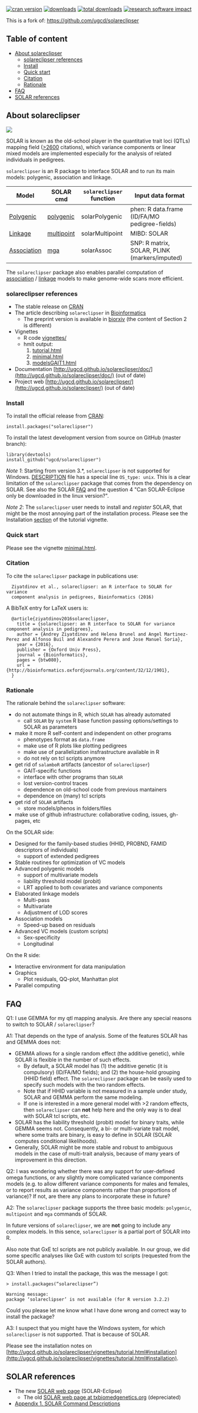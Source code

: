 [![cran version](http://www.r-pkg.org/badges/version/solareclipser)](https://cran.r-project.org/web/packages/solareclipser)
[![downloads](http://cranlogs.r-pkg.org/badges/solareclipser)](http://cranlogs.r-pkg.org/badges/solareclipser)
[![total downloads](http://cranlogs.r-pkg.org/badges/grand-total/solareclipser)](http://cranlogs.r-pkg.org/badges/grand-total/solareclipser)
[![research software impact](http://depsy.org/api/package/cran/solareclipser/badge.svg)](http://depsy.org/package/r/solareclipser)

This is a fork of: <https://github.com/ugcd/solareclipser>

## Table of content

* [About solareclipser](#about-solareclipser)
  * [solareclipser references](#solareclipser-references)
  * [Install](#install)
  * [Quick start](#quick-start)
  * [Citation](#citation)
  * [Rationale](#rationale)
* [FAQ](faq)
* [SOLAR references](#solar-references)

## About solareclipser

![](docs/figures/solareclipser-models.png)

SOLAR is known as the old-school player in the quantitative trait loci (QTLs) mapping field ([>2600](https://scholar.google.es/citations?view_op=view_citation&hl=en&user=AjEIQ3MAAAAJ&citation_for_view=AjEIQ3MAAAAJ:u5HHmVD_uO8C) citations),
which variance components or linear mixed models are implemented especially for the analysis of related individuals in pedigrees.

`solareclipser` is an R package to interface SOLAR and to run its main models: polygenic, association and linkage. 


| Model |	SOLAR cmd |	`solareclipser` function |	Input data format |
|-------|---------------|---------------------|-----------------------|
| [Polygenic](http://ugcd.github.io/solareclipser/vignettes/tutorial.html#polygenic-model-in-solar) | [polygenic](http://helix.nih.gov/Documentation/solar-6.6.2-doc/91.appendix_1_text.html#polygenic) | solarPolygenic | phen: R data.frame (ID/FA/MO pedigree-fields) |
| [Linkage](http://ugcd.github.io/solareclipser/vignettes/tutorial.html#linkage-model-in-solar) | [multipoint](http://helix.nih.gov/Documentation/solar-6.6.2-doc/91.appendix_1_text.html#multipoint) | solarMultipoint | MIBD: SOLAR |
| [Association](http://ugcd.github.io/solareclipser/vignettes/tutorial.html#association-model-in-solar) | [mga](http://helix.nih.gov/Documentation/solar-6.6.2-doc/91.appendix_1_text.html#mga) | solarAssoc |	SNP: R matrix, SOLAR, PLINK (markers/imputed) |


The `solareclipser` package also enables parallel computation of [association](http://ugcd.github.io/solareclipser/vignettes/tutorial.html#parallel-computation) / [linkage](http://ugcd.github.io/solareclipser/vignettes/tutorial.html#parallel-computation-1)
models to make genome-wide scans more efficient.


### solareclipser references

* The stable release on [CRAN](https://cran.r-project.org/package=solareclipser)
* The article describing `solareclipser` in [Bioinformatics](http://bioinformatics.oxfordjournals.org/content/32/12/1901)
    * The preprint version is available in [biorxiv](http://biorxiv.org/content/early/2015/12/25/035378) (the content of Section 2 is different)
* Vignettes 
  * R code [vignettes/](vignettes/)
  * hmlt output:
     1. [tutorial.html](http://ugcd.github.io/solareclipser/vignettes/tutorial.html)
     2. [minimal.html](http://ugcd.github.io/solareclipser/vignettes/minimal.html)
     3. [modelsGAIT1.html](http://ugcd.github.io/solareclipser/vignettes/modelsGAIT1.html)
* Documentation [http://ugcd.github.io/solareclipser/doc/](http://ugcd.github.io/solareclipser/doc/) (out of date)
* Project web [http://ugcd.github.io/solareclipser/](http://ugcd.github.io/solareclipser/) (out of date)

### Install

To install the official release from [CRAN](https://cran.r-project.org/package=solareclipser):

```
install.packages("solareclipser")
```

To install the latest development version from source on GitHub (master branch): 

```
library(devtools)
install_github("ugcd/solareclipser")
```

_Note 1_: Starting from version 3.*, `solareclipser` is not supported for Windows. 
[DESCRIPTION](https://github.com/ugcd/solareclipser/blob/master/DESCRIPTION) file has a special line `OS_type: unix`.
This is a clear limitation of the `solareclipser` package that comes from the dependency on SOLAR.
See also the SOLAR [FAQ](http://solar-eclipse-genetics.org/faq.html) 
and the question 4 "Can SOLAR-Eclipse only be downloaded in the linux version?".

_Note 2_: The `solareclipser` user needs to install and _register_ SOLAR, that might be the most annoying part of the installation process.
Please see the Installation [section](http://ugcd.github.io/solareclipser/vignettes/tutorial.html#installation) of the tutorial vignette.

### Quick start

Please see the vignette [minimal.html](http://ugcd.github.io/solareclipser/vignettes/minimal.html).


### Citation

To cite the `solareclipser` package in publications use:

```
  Ziyatdinov et al., solareclipser: an R interface to SOLAR for variance
  component analysis in pedigrees, Bioinformatics (2016)
```

A BibTeX entry for LaTeX users is:

```
  @article{ziyatdinov2016solareclipser,
    title = {solareclipser: an R interface to SOLAR for variance component analysis in pedigrees},
    author = {Andrey Ziyatdinov and Helena Brunel and Angel Martinez-Perez and Alfonso Buil and Alexandre Perera and Jose Manuel Soria},
    year = {2016},
    publisher = {Oxford Univ Press},
    journal = {Bioinformatics},
    pages = {btw080},
    url = {http://bioinformatics.oxfordjournals.org/content/32/12/1901},
  }
```

### Rationale

The rationale behind the `solareclipser` software:

* do not automate things in R, which `SOLAR` has already automated
    * call `SOLAR` by `system` R base function passing options/settings to SOLAR as parameters
* make it more R self-content and independent on other programs
    * phenotypes format as `data.frame`
    * make use of R plots like plotting pedigrees
    * make use of parallelization insfrastructure available in R
    * do not rely on tcl  scripts anymore
* get rid of `salamboR` artifacts (ancestor of `solareclipser`)
    * GAIT-specific functions
    * interface with other programs than `SOLAR`
    * lost version-control traces
    * dependence on old-school code from previous mantainers
    * dependence on (many) tcl scripts
* get rid of `SOLAR` artifacts
    * store models/phenos in folders/files
* make use of github infrastructure: collaborative coding, issues, gh-pages, etc
 
On the SOLAR side:

* Designed for the family-based studies (HHID, PROBND, FAMID descriptors of individuals)
    * support of extended pedigrees
* Stable routines for optimization of VC models
* Advanced polygenic models
    * support of multivariate models
    * liability threshold model (probit)
    * LRT applied to both covariates and variance components
* Elaborated linkage models
    * Multi-pass
    * Multivariate
    * Adjustment of LOD scores
* Association models
    * Speed-up based on residuals
* Advanced VC models (custom scripts)
    * Sex-specificity 
    * Longitudinal

On the R side:

* Interactive environment for data manipulation
* Graphics
    * Plot residuals, QQ-plot, Manhattan plot
* Parallel computing

## FAQ

Q1: I use GEMMA for my qtl mapping analysis. Are there any special reasons to switch to SOLAR / `solareclipser`?

A1: That depends on the type of analysis. Some of the features SOLAR has and GEMMA does not:

* GEMMA allows for a single random effect (the additive genetic), while SOLAR is flexible in the number of such effects.
   * By default, a SOLAR model has (1) the additive genetic (it is compulsory) (ID/FA/MO fields); and (2) the house-hold grouping (HHID field) effect. The `solareclipser` package can be easily used to specify such models with the two random effects.
   * Note that if HHID variable is not measured in a sample under study, SOLAR and GEMMA perform the same modeling.
   * If one is interested in a more general model with >2 random effects, then `solareclipser` can **not** help here and the only way is to deal with SOLAR tcl scripts, etc.
* SOLAR has the liability threshold (probit) model for binary traits, while GEMMA seems not.
  Consequently, a bi- or multi-variate trait model, where some traits are binary, is easy to define in SOLAR
  (SOLAR computes conditional likelihoods).
* Generally, SOLAR might be more stable and robust to ambiguous models in the case of multi-trait analysis,
  because of many years of improvement in this direction.
  
Q2: I was wondering whether there was any support for user-defined omega functions, or any slightly more complicated variance components models (e.g. to allow different variance components for males and females, or to report results as variance components rather than proportions of variance)?  If not, are there any plans to incorporate these in future? 

A2: The `solareclipser` package supports the three basic models: `polygenic`, `multipoint` and `mga` commands of SOLAR. 

In future versions of `solareclipser`, we are **not** going to include any complex models. In this sence, `solareclipser` is a partial port of SOLAR into R.

Also note that GxE tcl scripts are not publicly available. In our group, we did some specific analyses like GxE with custom tcl scripts (requested from the SOLAR authors).

Q3: When I tried to install the package, this was the message I got:

```
> install.packages(“solareclipser”)

Warning message:
package ‘solareclipser’ is not available (for R version 3.2.2)
``` 

Could you please let me know what I have done wrong and correct way to install the package?

A3: I suspect that you might have the Windows system, for which `solareclipser` is not supported. That is because of SOLAR.

Please see the installation notes on [http://ugcd.github.io/solareclipser/vignettes/tutorial.html#installation](http://ugcd.github.io/solareclipser/vignettes/tutorial.html#installation). 

## SOLAR references

* The new [SOLAR web page](http://solar-eclipse-genetics.org/) (SOLAR-Eclipse)
    * The old [SOLAR web page at txbiomedgenetics.org](http://solar.txbiomedgenetics.org/) (depreciated)
* [Appendix 1. SOLAR Command Descriptions](http://helix.nih.gov/Documentation/solar-6.6.2-doc/91.appendix_1_text.html)

